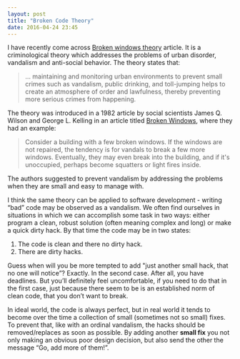 ```yaml
---
layout: post
title: "Broken Code Theory"
date: 2016-04-24 23:45
---
```


I have recently come across [Broken windows theory](https://en.wikipedia.org/wiki/Broken_windows_theory) article. It is a criminological theory which addresses the problems of urban disorder, vandalism and anti-social behavior. The theory states that:

> … maintaining and monitoring urban environments to prevent small crimes such as vandalism, public drinking, and toll-jumping helps to create an atmosphere of order and lawfulness, thereby preventing more serious crimes from happening.

The theory was introduced in a 1982 article by social scientists James Q. Wilson and George L. Kelling in an article titled [Broken Windows](http://www.theatlantic.com/magazine/archive/1982/03/broken-windows/304465/), where they had an example:

> Consider a building with a few broken windows. If the windows are not repaired, the tendency is for vandals to break a few more windows. Eventually, they may even break into the building, and if it's unoccupied, perhaps become squatters or light fires inside.

<!--more-->

The authors suggested to prevent vandalism by addressing the problems when they are small and easy to manage with.

I think the same theory can be applied to software development - writing “bad” code may be observed as a vandalism. We often find ourselves in situations in which we can accomplish some task in two ways: either program a clean, robust solution (often meaning complex and long) or make a quick dirty hack. By that time the code may be in two states:

1. The code is clean and there no dirty hack.
2. There are dirty hacks.

Guess when will you be more tempted to add "just another small hack, that no one will notice”? Exactly. In the second case. After all, you have deadlines. But you’ll definitely feel uncomfortable, if you need to do that in the first case, just because there seem to be is an established norm of clean code, that you don’t want to break.

In ideal world, the code is always perfect, but in real world it tends to become over the time a collection of small (sometimes not so small) fixes. To prevent that, like with an ordinal vandalism, the hacks should be removed/replaces as soon as possible. By adding another **small fix** you not only making an obvious poor design decision, but also send the other the message “Go, add more of them!”.
